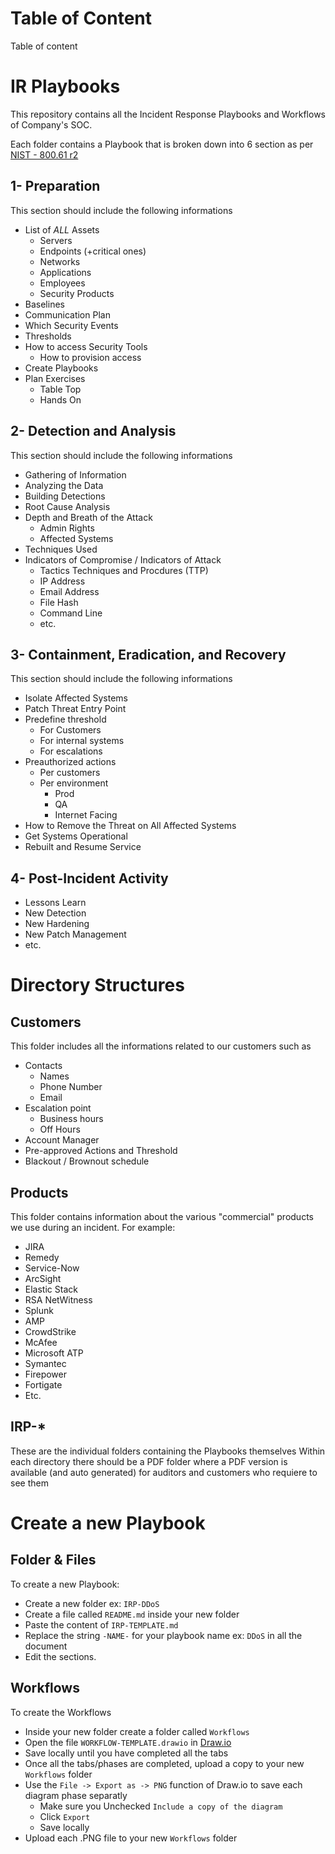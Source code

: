 # Table of Content
Table of content

# IR Playbooks
This repository contains all the Incident Response Playbooks and Workflows of Company's SOC.

Each folder contains a Playbook that is broken down into 6 section as per [NIST - 800.61 r2](https://nvlpubs.nist.gov/nistpubs/SpecialPublications/NIST.SP.800-61r2.pdf)

## 1- Preparation
This section should include the following informations
- List of _ALL_ Assets
  - Servers
  - Endpoints (+critical ones)
  - Networks
  - Applications
  - Employees
  - Security Products
- Baselines
- Communication Plan
- Which Security Events
- Thresholds
- How to access Security Tools
  - How to provision access
- Create Playbooks
- Plan Exercises
  - Table Top
  - Hands On

## 2- Detection and Analysis
This section should include the following informations
- Gathering of Information
- Analyzing the Data
- Building Detections
- Root Cause Analysis
- Depth and Breath of the Attack
  - Admin Rights
  - Affected Systems
- Techniques Used
- Indicators of Compromise / Indicators of Attack
  - Tactics Techniques and Procdures (TTP)
  - IP Address
  - Email Address
  - File Hash
  - Command Line
  - etc.
  
## 3- Containment, Eradication, and Recovery
This section should include the following informations
- Isolate Affected Systems
- Patch Threat Entry Point
- Predefine threshold
  - For Customers
  - For internal systems
  - For escalations
- Preauthorized actions
  - Per customers
  - Per environment
    - Prod
    - QA
    - Internet Facing
- How to Remove the Threat on All Affected Systems
- Get Systems Operational
- Rebuilt and Resume Service

## 4- Post-Incident Activity
- Lessons Learn
- New Detection
- New Hardening
- New Patch Management
- etc.
 
# Directory Structures
## Customers
This folder includes all the informations related to our customers such as

- Contacts
  - Names
  - Phone Number
  - Email
- Escalation point
  - Business hours
  - Off Hours
- Account Manager
- Pre-approved Actions and Threshold
- Blackout / Brownout schedule

## Products
This folder contains information about the various "commercial" products we use during an incident.
For example:
- JIRA
- Remedy 
- Service-Now
- ArcSight
- Elastic Stack
- RSA NetWitness
- Splunk
- AMP
- CrowdStrike
- McAfee
- Microsoft ATP
- Symantec
- Firepower
- Fortigate
- Etc.

## IRP-*
These are the individual folders containing the Playbooks themselves
Within each directory there should be a PDF folder where a PDF version is available (and auto generated) for auditors and customers who requiere to see them

# Create a new Playbook

## Folder & Files
To create a new Playbook:  
- Create a new folder ex: `IRP-DDoS`
- Create a file called `README.md` inside your new folder
- Paste the content of `IRP-TEMPLATE.md`
- Replace the string `-NAME-` for your playbook name ex: `DDoS` in all the document
- Edit the sections.

## Workflows
To create the Workflows
- Inside your new folder create a folder called `Workflows`
- Open the file `WORKFLOW-TEMPLATE.drawio` in [Draw.io](https://app.diagrams.net)
- Save locally until you have completed all the tabs
- Once all the tabs/phases are completed, upload a copy to your new `Workflows` folder
- Use the `File -> Export as -> PNG` function of Draw.io to save each diagram phase separatly 
    - Make sure you Unchecked `Include a copy of the diagram`
    - Click `Export`
    - Save locally
- Upload each .PNG file to your new `Workflows` folder
